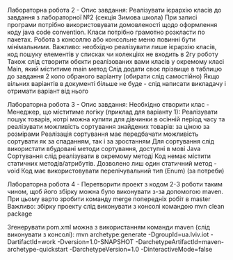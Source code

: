 Лабораторна робота 2 - 
Опис завдання:
Реалізувати ієрархію класів до завдання з лабораторної №2 (секція Зимова школа)
При записі програми потрібно використовувати домовленості щодо оформлення коду java code convention.
Класи потрібно грамотно розкласти по пакетах.
Робота з консоллю або консольне меню повинні бути мінімальними.
Важливо: необхідно реалізувати лише ієрархію класів, код пошуку елементів у списках чи колекціях не входить в 2гу роботу
Також слід створити обєкти реалізованих вами класів у окремому класі Main, який міститиме main метод
Слід додати своє прізвище в таблицю до завдання 2 коло обраного варіанту (обирати слід самостійно)
Якщо вільних варіантів в документі більше не буде - слід написати викладачу і отримати варіант від нього

Лабораторна робота 3 - 
Опис завдання:
Необхідно створити клас - Менеджер, що міститиме логіку (приклад для варіанту 1):
Реалізувати пошук товарів, котрі можна купити для дівчинки в осінній період часу та реалізувати можливість  сортування знайдених товарів:
за ціною 
за розмірами
Реалізація сортування має передбачати можливість сортувати як за спаданням, так і за зростанням
Для сортування слід використати вбудовані методи сортування, доступні в мові Java
Сортування слід реалізувати в окремому методі
Код немає містити статичних методів/атрибутів. Дозволено лиш один статичний метод - void
Код має використовувати перелічувальний тип (Enum) (за потреби)

Лабораторна робота 4 - 
Перетворити проект з кодом 2-3 роботи таким чином, щоб його збірку можна було виконувати з-за допомогою  maven. 
При цьому варто зробити команду merge попередніх робіт в master
Важливо: збірку проекту слід виконувати з консолі командою mvn clean package

Згенерувати pom.xml можна з використанням команди maven (слід виконувати з консолі):
mvn archetype:generate -DgroupId=ua.lviv.iot -DartifactId=work -Dversion=1.0-SNAPSHOT -DarchetypeArtifactId=maven-archetype-quickstart -DarchetypeVersion=1.0 -DinteractiveMode=false

